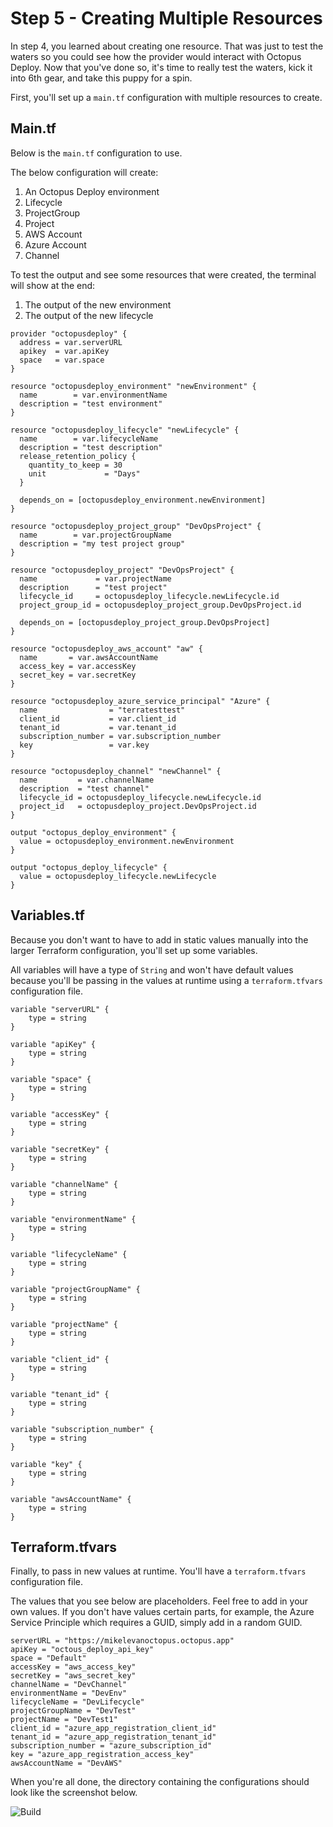 # Step 5 - Creating Multiple Resources
In step 4, you learned about creating one resource. That was just to test the waters so you could see how the provider would interact with Octopus Deploy. Now that you've done so, it's time to really test the waters, kick it into 6th gear, and take this puppy for a spin.

First, you'll set up a `main.tf` configuration with multiple resources to create.

## Main.tf
Below is the `main.tf` configuration to use.

The below configuration will create:
1. An Octopus Deploy environment
2. Lifecycle
3. ProjectGroup
4. Project 
5. AWS Account
6. Azure Account
7. Channel

To test the output and see some resources that were created, the terminal will show at the end:
1. The output of the new environment
2. The output of the new lifecycle

```
provider "octopusdeploy" {
  address = var.serverURL
  apikey  = var.apiKey
  space   = var.space
}

resource "octopusdeploy_environment" "newEnvironment" {
  name        = var.environmentName
  description = "test environment"
}

resource "octopusdeploy_lifecycle" "newLifecycle" {
  name        = var.lifecycleName
  description = "test description"
  release_retention_policy {
    quantity_to_keep = 30
    unit             = "Days"
  }

  depends_on = [octopusdeploy_environment.newEnvironment]
}

resource "octopusdeploy_project_group" "DevOpsProject" {
  name        = var.projectGroupName
  description = "my test project group"
}

resource "octopusdeploy_project" "DevOpsProject" {
  name             = var.projectName
  description      = "test project"
  lifecycle_id     = octopusdeploy_lifecycle.newLifecycle.id
  project_group_id = octopusdeploy_project_group.DevOpsProject.id

  depends_on = [octopusdeploy_project_group.DevOpsProject]
}

resource "octopusdeploy_aws_account" "aw" {
  name       = var.awsAccountName
  access_key = var.accessKey
  secret_key = var.secretKey
}

resource "octopusdeploy_azure_service_principal" "Azure" {
  name                = "terratesttest"
  client_id           = var.client_id
  tenant_id           = var.tenant_id
  subscription_number = var.subscription_number
  key                 = var.key
}

resource "octopusdeploy_channel" "newChannel" {
  name         = var.channelName
  description  = "test channel"
  lifecycle_id = octopusdeploy_lifecycle.newLifecycle.id
  project_id   = octopusdeploy_project.DevOpsProject.id
}

output "octopus_deploy_environment" {
  value = octopusdeploy_environment.newEnvironment
}

output "octopus_deploy_lifecycle" {
  value = octopusdeploy_lifecycle.newLifecycle
}

```

## Variables.tf
Because you don't want to have to add in static values manually into the larger Terraform configuration, you'll set up some variables.

All variables will have a type of `String` and won't have default values because you'll be passing in the values at runtime using a `terraform.tfvars` configuration file.

```
variable "serverURL" {
    type = string
}

variable "apiKey" {
    type = string
}

variable "space" {
    type = string
}

variable "accessKey" {
    type = string
}

variable "secretKey" {
    type = string
}

variable "channelName" {
    type = string
}

variable "environmentName" {
    type = string
}

variable "lifecycleName" {
    type = string
}

variable "projectGroupName" {
    type = string
}

variable "projectName" {
    type = string
}

variable "client_id" {
    type = string
}

variable "tenant_id" {
    type = string
}

variable "subscription_number" {
    type = string
}

variable "key" {
    type = string
}

variable "awsAccountName" {
    type = string
}
```

## Terraform.tfvars
Finally, to pass in new values at runtime. You'll have a `terraform.tfvars` configuration file. 

The values that you see below are placeholders. Feel free to add in your own values. If you don't have values certain parts, for example, the Azure Service Principle which requires a GUID, simply add in a random GUID.

```
serverURL = "https://mikelevanoctopus.octopus.app"
apiKey = "octous_deploy_api_key"
space = "Default"
accessKey = "aws_access_key"
secretKey = "aws_secret_key"
channelName = "DevChannel"
environmentName = "DevEnv"
lifecycleName = "DevLifecycle"
projectGroupName = "DevTest"
projectName = "DevTest1"
client_id = "azure_app_registration_client_id"
tenant_id = "azure_app_registration_tenant_id"
subscription_number = "azure_subscription_id"
key = "azure_app_registration_access_key"
awsAccountName = "DevAWS"
```

When you're all done, the directory containing the configurations should look like the screenshot below.

![Build](images/build.jpg)